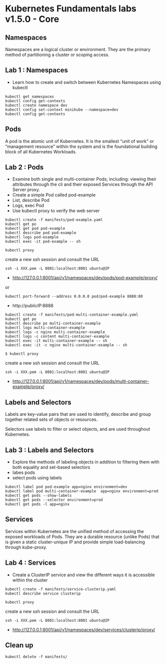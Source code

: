 [//]: # (Confidential document)
[//]: # (01/07/2023)
[//]: # (v 1.5.0)


# Kubernetes Fundamentals labs v1.5.0 - Core
## Namespaces

Namespaces are a logical cluster or environment. They are the primary method of partitioning a cluster or scoping access.



## Lab 1 : Namespaces 

 - Learn how to create and switch between Kubernetes Namespaces using kubectl
 
 
```
kubectl get namespaces
kubectl config get-contexts
kubectl create namespace dev
kubectl config set-context minikube --namespace=dev
kubectl config get-contexts
```

## Pods

A pod is the atomic unit of Kubernetes. It is the smallest “unit of work” or “management resource” within the system and is the foundational building block of all Kubernetes Workloads.


## Lab 2 : Pods 

 - Examine both single and multi-container Pods; including: viewing their attributes through the cli and their exposed Services through the API Server proxy.
 - Create a simple Pod called pod-example 
 - List, describe Pod
 - Logs, exec Pod
 - Use kubectl proxy to verify the web server
 
```
kubectl create -f manifests/pod-example.yaml
kubectl get po
kubectl get pod pod-example
kubectl describe pod pod-example
kubectl logs pod-example
kubectl exec -it pod-example -- sh

kubectl proxy
```
create a new ssh session and consult the URL

```
ssh -i XXX.pem -L 8001:localhost:8001 ubuntu@IP
```
-  http://127.0.0.1:8001/api/v1/namespaces/dev/pods/pod-example/proxy/

or 

```
kubectl port-forward --address 0.0.0.0 pod/pod-example 8888:80
```
-  http://publicIP:8888

```
kubectl create -f manifests/pod-multi-container-example.yaml
kubectl get po
kubectl describe po multi-container-example
kubectl logs multi-container-example
kubectl logs -c nginx multi-container-example
kubectl logs -c content multi-container-example
kubectl exec -it multi-container-example -- sh
kubectl exec -it -c nginx multi-container-example -- sh

$ kubectl proxy
```

create a new ssh session and consult the URL
```
ssh -i XXX.pem -L 8001:localhost:8001 ubuntu@IP
```
- http://127.0.0.1:8001/api/v1/namespaces/dev/pods/multi-container-example/proxy/



## Labels and Selectors

Labels are key-value pairs that are used to identify, describe and group together related sets of objects or resources.

Selectors use labels to filter or select objects, and are used throughout Kubernetes.

## Lab 3 : Labels and Selectors

 - Explore the methods of labeling objects in addition to filtering them with both equality and set-based selectors
 - labes pods
 - select pods using labels

```
kubectl label pod pod-example app=nginx environment=dev
kubectl label pod multi-container-example  app=nginx environment=prod
kubectl get pods --show-labels
kubectl get pods --selector environment=prod
kubectl get pods -l app=nginx
```


##  Services

Services within Kubernetes are the unified method of accessing the exposed workloads of Pods. They are a durable resource (unlike Pods) that is given a static cluster-unique IP and provide simple load-balancing through kube-proxy.


## Lab 4 : Services
 - Create a ClusterIP service and view the different ways it is accessible within the cluster

```
kubectl create -f manifests/service-clusterip.yaml
kubectl describe service clusterip

kubectl proxy
```
create a new ssh session and consult the URL

```
ssh -i XXX.pem -L 8001:localhost:8001 ubuntu@IP
```
-  http://127.0.0.1:8001/api/v1/namespaces/dev/services/clusterip/proxy/



## Clean up

```
kubectl delete -f manifests/

```